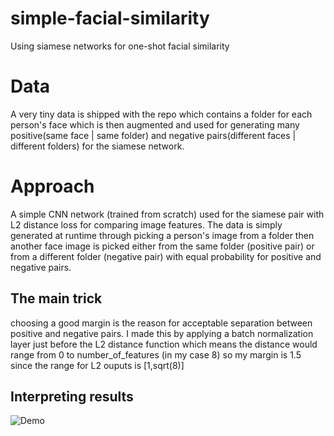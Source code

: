 # simple-facial-similarity
Using siamese networks for one-shot facial similarity

# Data 
A very tiny data is shipped with the repo which contains a folder for each person's face which is then augmented and used for generating many positive(same face | same folder) and negative pairs(different faces | different folders) for the siamese network.

# Approach
A simple CNN network (trained from scratch) used for the siamese pair with L2 distance loss for comparing image features.
The data is simply generated at runtime through picking a person's image from a folder then another face image is picked either from the same folder (positive pair) or from a different folder (negative pair) with equal probability for positive and negative pairs.

## The main trick 
choosing a good margin is the reason for acceptable separation between positive and negative pairs. 
I made this by applying a batch normalization layer just before the L2 distance function which means the distance would range from 0 to number_of_features (in my case 8) so my margin is 1.5 since the range for L2 ouputs is [1,sqrt(8)]

## Interpreting results
![Demo](https://i.imgur.com/WMlnkxV.png)

